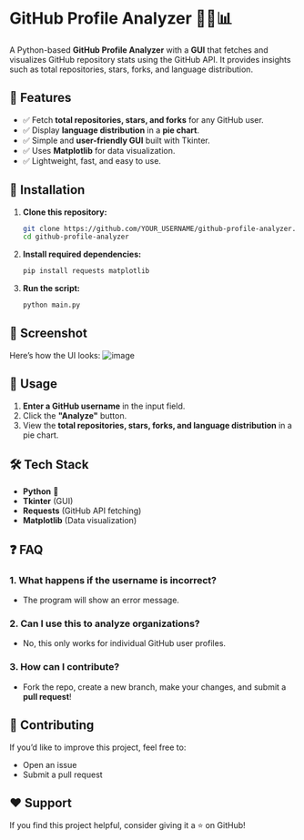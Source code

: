 # GitHub Profile Analyzer 🧑‍💻📊

A Python-based **GitHub Profile Analyzer** with a **GUI** that fetches and visualizes GitHub repository stats using the GitHub API. It provides insights such as total repositories, stars, forks, and language distribution.

## 🚀 Features
- ✅ Fetch **total repositories, stars, and forks** for any GitHub user.
- ✅ Display **language distribution** in a **pie chart**.
- ✅ Simple and **user-friendly GUI** built with Tkinter.
- ✅ Uses **Matplotlib** for data visualization.
- ✅ Lightweight, fast, and easy to use.

## 📌 Installation
1. **Clone this repository:**
   ```bash
   git clone https://github.com/YOUR_USERNAME/github-profile-analyzer.git
   cd github-profile-analyzer
   ```

2. **Install required dependencies:**
   ```bash
   pip install requests matplotlib
   ```

3. **Run the script:**
   ```bash
   python main.py
   ```

## 📸 Screenshot
Here’s how the UI looks:
![image](https://github.com/user-attachments/assets/5471a73e-e5a5-46ce-8fef-a0a6da9b181c)


## 🎯 Usage
1. **Enter a GitHub username** in the input field.
2. Click the **"Analyze"** button.
3. View the **total repositories, stars, forks, and language distribution** in a pie chart.

## 🛠 Tech Stack
- **Python** 🐍
- **Tkinter** (GUI)
- **Requests** (GitHub API fetching)
- **Matplotlib** (Data visualization)

## ❓ FAQ
### 1. What happens if the username is incorrect?
   - The program will show an error message.

### 2. Can I use this to analyze organizations?
   - No, this only works for individual GitHub user profiles.

### 3. How can I contribute?
   - Fork the repo, create a new branch, make your changes, and submit a **pull request**!

## 🤝 Contributing
If you’d like to improve this project, feel free to:
- Open an issue
- Submit a pull request


## ❤️ Support
If you find this project helpful, consider giving it a ⭐ on GitHub!

